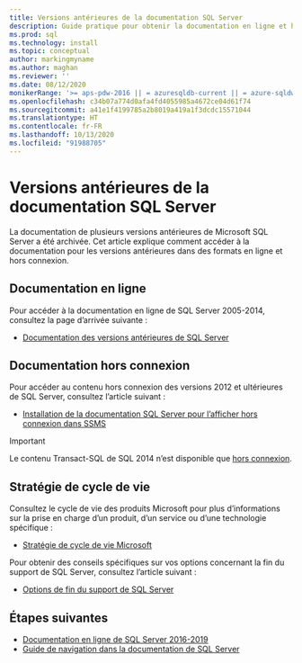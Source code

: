 ```yaml
---
title: Versions antérieures de la documentation SQL Server
description: Guide pratique pour obtenir la documentation en ligne et hors connexion des versions précédentes de SQL Server, notamment 2005, 2008, 2012 et 2014.
ms.prod: sql
ms.technology: install
ms.topic: conceptual
author: markingmyname
ms.author: maghan
ms.reviewer: ''
ms.date: 08/12/2020
monikerRange: '>= aps-pdw-2016 || = azuresqldb-current || = azure-sqldw-latest || >= sql-server-2016 || >= sql-server-linux-2017 || = sqlallproducts-allversions'
ms.openlocfilehash: c34b07a774d0afa4fd4055985a4672ce04d61f74
ms.sourcegitcommit: a41e1f4199785a2b8019a419a1f3dcdc15571044
ms.translationtype: HT
ms.contentlocale: fr-FR
ms.lasthandoff: 10/13/2020
ms.locfileid: "91988705"
---
```

# <a name="previous-versions-of-sql-server-documentation"></a>Versions antérieures de la documentation SQL Server

La documentation de plusieurs versions antérieures de Microsoft SQL Server a été archivée. Cet article explique comment accéder à la documentation pour les versions antérieures dans des formats en ligne et hors connexion.

## <a name="online-documentation"></a>Documentation en ligne

Pour accéder à la documentation en ligne de SQL Server 2005-2014, consultez la page d’arrivée suivante :

- [Documentation des versions antérieures de SQL Server](/previous-versions/sql/)

## <a name="offline-documentation"></a>Documentation hors connexion

Pour accéder au contenu hors connexion des versions 2012 et ultérieures de SQL Server, consultez l’article suivant :

- [Installation de la documentation SQL Server pour l’afficher hors connexion dans SSMS](sql-server-offline-documentation.md)

> [!IMPORTANT]
> Le contenu Transact-SQL de SQL 2014 n’est disponible que [hors connexion](../sql-server/sql-server-offline-documentation.md#sql-server-2014-offline-content).

## <a name="lifecycle-policy"></a>Stratégie de cycle de vie

Consultez le cycle de vie des produits Microsoft pour plus d’informations sur la prise en charge d’un produit, d’un service ou d’une technologie spécifique :

- [Stratégie de cycle de vie Microsoft](https://support.microsoft.com/lifecycle/selectindex)

Pour obtenir des conseils spécifiques sur vos options concernant la fin du support de SQL Server, consultez l’article suivant :

- [Options de fin du support de SQL Server](../sql-server/end-of-support/sql-server-end-of-life-overview.md)

## <a name="next-steps"></a>Étapes suivantes

- [Documentation en ligne de SQL Server 2016-2019](../sql-server/index.yml)
- [Guide de navigation dans la documentation de SQL Server](../sql-server/sql-docs-navigation-guide.md)